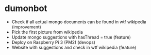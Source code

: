 # dumonbot
- Check if all actual mongo documents can be found in wtf wikipedia (improvement)
- Pick the first picture from wikipedia
- Update mongo suggestions with hasThread = true (feature)
- Deploy on Raspberry Pi 3 (PM2) (devops)
- Website with suggestions and check in wtf wikipedia (feature)


